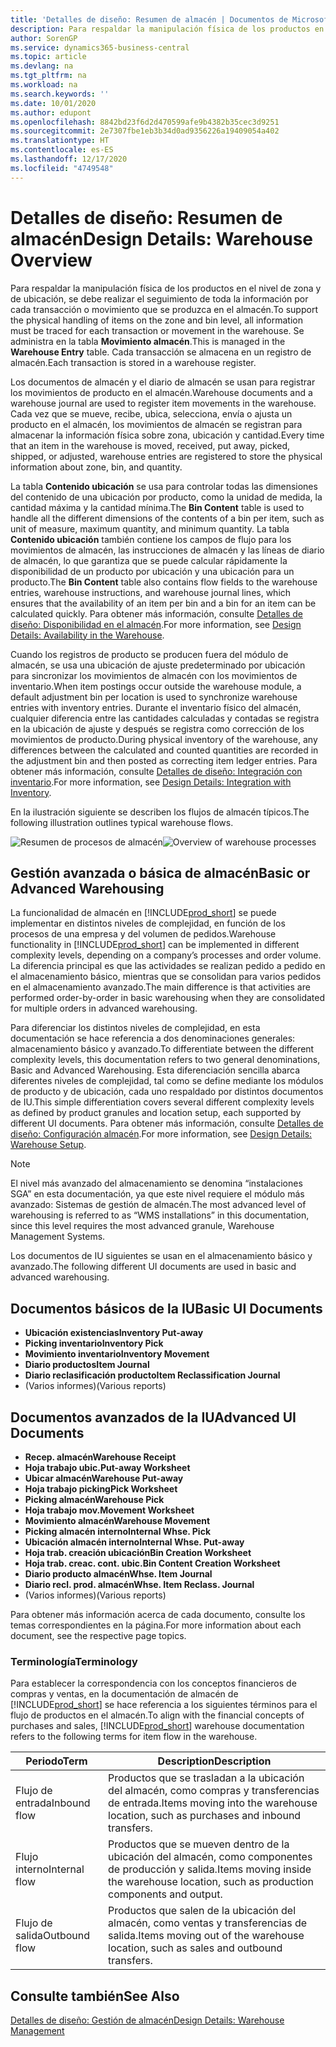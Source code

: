 ```yaml
---
title: 'Detalles de diseño: Resumen de almacén | Documentos de Microsoft'
description: Para respaldar la manipulación física de los productos en el nivel de zona y de ubicación, se debe realizar el seguimiento de toda la información por cada transacción o movimiento que se produzca en el almacén. Se administra en la tabla **Movimiento almacén**. Cada transacción se almacena en un registro de almacén.
author: SorenGP
ms.service: dynamics365-business-central
ms.topic: article
ms.devlang: na
ms.tgt_pltfrm: na
ms.workload: na
ms.search.keywords: ''
ms.date: 10/01/2020
ms.author: edupont
ms.openlocfilehash: 8842bd23f6d2d470599afe9b4382b35cec3d9251
ms.sourcegitcommit: 2e7307fbe1eb3b34d0ad9356226a19409054a402
ms.translationtype: HT
ms.contentlocale: es-ES
ms.lasthandoff: 12/17/2020
ms.locfileid: "4749548"
---
```

# <a name="design-details-warehouse-overview"></a><span data-ttu-id="deb55-105">Detalles de diseño: Resumen de almacén</span><span class="sxs-lookup"><span data-stu-id="deb55-105">Design Details: Warehouse Overview</span></span>
<span data-ttu-id="deb55-106">Para respaldar la manipulación física de los productos en el nivel de zona y de ubicación, se debe realizar el seguimiento de toda la información por cada transacción o movimiento que se produzca en el almacén.</span><span class="sxs-lookup"><span data-stu-id="deb55-106">To support the physical handling of items on the zone and bin level, all information must be traced for each transaction or movement in the warehouse.</span></span> <span data-ttu-id="deb55-107">Se administra en la tabla **Movimiento almacén**.</span><span class="sxs-lookup"><span data-stu-id="deb55-107">This is managed in the **Warehouse Entry** table.</span></span> <span data-ttu-id="deb55-108">Cada transacción se almacena en un registro de almacén.</span><span class="sxs-lookup"><span data-stu-id="deb55-108">Each transaction is stored in a warehouse register.</span></span>  

<span data-ttu-id="deb55-109">Los documentos de almacén y el diario de almacén se usan para registrar los movimientos de producto en el almacén.</span><span class="sxs-lookup"><span data-stu-id="deb55-109">Warehouse documents and a warehouse journal are used to register item movements in the warehouse.</span></span> <span data-ttu-id="deb55-110">Cada vez que se mueve, recibe, ubica, selecciona, envía o ajusta un producto en el almacén, los movimientos de almacén se registran para almacenar la información física sobre zona, ubicación y cantidad.</span><span class="sxs-lookup"><span data-stu-id="deb55-110">Every time that an item in the warehouse is moved, received, put away, picked, shipped, or adjusted, warehouse entries are registered to store the physical information about zone, bin, and quantity.</span></span>

<span data-ttu-id="deb55-111">La tabla **Contenido ubicación** se usa para controlar todas las dimensiones del contenido de una ubicación por producto, como la unidad de medida, la cantidad máxima y la cantidad mínima.</span><span class="sxs-lookup"><span data-stu-id="deb55-111">The **Bin Content** table is used to handle all the different dimensions of the contents of a bin per item, such as unit of measure, maximum quantity, and minimum quantity.</span></span> <span data-ttu-id="deb55-112">La tabla **Contenido ubicación** también contiene los campos de flujo para los movimientos de almacén, las instrucciones de almacén y las líneas de diario de almacén, lo que garantiza que se puede calcular rápidamente la disponibilidad de un producto por ubicación y una ubicación para un producto.</span><span class="sxs-lookup"><span data-stu-id="deb55-112">The **Bin Content** table also contains flow fields to the warehouse entries, warehouse instructions, and warehouse journal lines, which ensures that the availability of an item per bin and a bin for an item can be calculated quickly.</span></span> <span data-ttu-id="deb55-113">Para obtener más información, consulte [Detalles de diseño: Disponibilidad en el almacén](design-details-availability-in-the-warehouse.md).</span><span class="sxs-lookup"><span data-stu-id="deb55-113">For more information, see [Design Details: Availability in the Warehouse](design-details-availability-in-the-warehouse.md).</span></span>  

<span data-ttu-id="deb55-114">Cuando los registros de producto se producen fuera del módulo de almacén, se usa una ubicación de ajuste predeterminado por ubicación para sincronizar los movimientos de almacén con los movimientos de inventario.</span><span class="sxs-lookup"><span data-stu-id="deb55-114">When item postings occur outside the warehouse module, a default adjustment bin per location is used to synchronize warehouse entries with inventory entries.</span></span> <span data-ttu-id="deb55-115">Durante el inventario físico del almacén, cualquier diferencia entre las cantidades calculadas y contadas se registra en la ubicación de ajuste y después se registra como corrección de los movimientos de producto.</span><span class="sxs-lookup"><span data-stu-id="deb55-115">During physical inventory of the warehouse, any differences between the calculated and counted quantities are recorded in the adjustment bin and then posted as correcting item ledger entries.</span></span> <span data-ttu-id="deb55-116">Para obtener más información, consulte [Detalles de diseño: Integración con inventario](design-details-integration-with-inventory.md).</span><span class="sxs-lookup"><span data-stu-id="deb55-116">For more information, see [Design Details: Integration with Inventory](design-details-integration-with-inventory.md).</span></span>  

<span data-ttu-id="deb55-117">En la ilustración siguiente se describen los flujos de almacén típicos.</span><span class="sxs-lookup"><span data-stu-id="deb55-117">The following illustration outlines typical warehouse flows.</span></span>  

<span data-ttu-id="deb55-118">![Resumen de procesos de almacén](media/design_details_warehouse_management_overview.png "Resumen de procesos de almacén")</span><span class="sxs-lookup"><span data-stu-id="deb55-118">![Overview of warehouse processes](media/design_details_warehouse_management_overview.png "Overview of warehouse processes")</span></span>  

## <a name="basic-or-advanced-warehousing"></a><span data-ttu-id="deb55-119">Gestión avanzada o básica de almacén</span><span class="sxs-lookup"><span data-stu-id="deb55-119">Basic or Advanced Warehousing</span></span>  
<span data-ttu-id="deb55-120">La funcionalidad de almacén en [!INCLUDE[prod_short](includes/prod_short.md)] se puede implementar en distintos niveles de complejidad, en función de los procesos de una empresa y del volumen de pedidos.</span><span class="sxs-lookup"><span data-stu-id="deb55-120">Warehouse functionality in [!INCLUDE[prod_short](includes/prod_short.md)] can be implemented in different complexity levels, depending on a company’s processes and order volume.</span></span> <span data-ttu-id="deb55-121">La diferencia principal es que las actividades se realizan pedido a pedido en el almacenamiento básico, mientras que se consolidan para varios pedidos en el almacenamiento avanzado.</span><span class="sxs-lookup"><span data-stu-id="deb55-121">The main difference is that activities are performed order-by-order in basic warehousing when they are consolidated for multiple orders in advanced warehousing.</span></span>  

 <span data-ttu-id="deb55-122">Para diferenciar los distintos niveles de complejidad, en esta documentación se hace referencia a dos denominaciones generales: almacenamiento básico y avanzado.</span><span class="sxs-lookup"><span data-stu-id="deb55-122">To differentiate between the different complexity levels, this documentation refers to two general denominations, Basic and Advanced Warehousing.</span></span> <span data-ttu-id="deb55-123">Esta diferenciación sencilla abarca diferentes niveles de complejidad, tal como se define mediante los módulos de producto y de ubicación, cada uno respaldado por distintos documentos de IU.</span><span class="sxs-lookup"><span data-stu-id="deb55-123">This simple differentiation covers several different complexity levels as defined by product granules and location setup, each supported by different UI documents.</span></span> <span data-ttu-id="deb55-124">Para obtener más información, consulte [Detalles de diseño: Configuración almacén](design-details-warehouse-setup.md).</span><span class="sxs-lookup"><span data-stu-id="deb55-124">For more information, see [Design Details: Warehouse Setup](design-details-warehouse-setup.md).</span></span>  

> [!NOTE]  
>  <span data-ttu-id="deb55-125">El nivel más avanzado del almacenamiento se denomina “instalaciones SGA” en esta documentación, ya que este nivel requiere el módulo más avanzado: Sistemas de gestión de almacén.</span><span class="sxs-lookup"><span data-stu-id="deb55-125">The most advanced level of warehousing is referred to as “WMS installations” in this documentation, since this level requires the most advanced granule, Warehouse Management Systems.</span></span>  

 <span data-ttu-id="deb55-126">Los documentos de IU siguientes se usan en el almacenamiento básico y avanzado.</span><span class="sxs-lookup"><span data-stu-id="deb55-126">The following different UI documents are used in basic and advanced warehousing.</span></span>  

## <a name="basic-ui-documents"></a><span data-ttu-id="deb55-127">Documentos básicos de la IU</span><span class="sxs-lookup"><span data-stu-id="deb55-127">Basic UI Documents</span></span>  

-   <span data-ttu-id="deb55-128">**Ubicación existencias**</span><span class="sxs-lookup"><span data-stu-id="deb55-128">**Inventory Put-away**</span></span>  
-   <span data-ttu-id="deb55-129">**Picking inventario**</span><span class="sxs-lookup"><span data-stu-id="deb55-129">**Inventory Pick**</span></span>  
-   <span data-ttu-id="deb55-130">**Movimiento inventario**</span><span class="sxs-lookup"><span data-stu-id="deb55-130">**Inventory Movement**</span></span>  
-   <span data-ttu-id="deb55-131">**Diario productos**</span><span class="sxs-lookup"><span data-stu-id="deb55-131">**Item Journal**</span></span>  
-   <span data-ttu-id="deb55-132">**Diario reclasificación producto**</span><span class="sxs-lookup"><span data-stu-id="deb55-132">**Item Reclassification Journal**</span></span>  
-   <span data-ttu-id="deb55-133">(Varios informes)</span><span class="sxs-lookup"><span data-stu-id="deb55-133">(Various reports)</span></span>  

## <a name="advanced-ui-documents"></a><span data-ttu-id="deb55-134">Documentos avanzados de la IU</span><span class="sxs-lookup"><span data-stu-id="deb55-134">Advanced UI Documents</span></span>  

-   <span data-ttu-id="deb55-135">**Recep. almacén**</span><span class="sxs-lookup"><span data-stu-id="deb55-135">**Warehouse Receipt**</span></span>  
-   <span data-ttu-id="deb55-136">**Hoja trabajo ubic.**</span><span class="sxs-lookup"><span data-stu-id="deb55-136">**Put-away Worksheet**</span></span>  
-   <span data-ttu-id="deb55-137">**Ubicar almacén**</span><span class="sxs-lookup"><span data-stu-id="deb55-137">**Warehouse Put-away**</span></span>  
-   <span data-ttu-id="deb55-138">**Hoja trabajo picking**</span><span class="sxs-lookup"><span data-stu-id="deb55-138">**Pick Worksheet**</span></span>  
-   <span data-ttu-id="deb55-139">**Picking almacén**</span><span class="sxs-lookup"><span data-stu-id="deb55-139">**Warehouse Pick**</span></span>  
-   <span data-ttu-id="deb55-140">**Hoja trabajo mov.**</span><span class="sxs-lookup"><span data-stu-id="deb55-140">**Movement Worksheet**</span></span>  
-   <span data-ttu-id="deb55-141">**Movimiento almacén**</span><span class="sxs-lookup"><span data-stu-id="deb55-141">**Warehouse Movement**</span></span>  
-   <span data-ttu-id="deb55-142">**Picking almacén interno**</span><span class="sxs-lookup"><span data-stu-id="deb55-142">**Internal Whse. Pick**</span></span>  
-   <span data-ttu-id="deb55-143">**Ubicación almacén interno**</span><span class="sxs-lookup"><span data-stu-id="deb55-143">**Internal Whse. Put-away**</span></span>  
-   <span data-ttu-id="deb55-144">**Hoja trab. creación ubicación**</span><span class="sxs-lookup"><span data-stu-id="deb55-144">**Bin Creation Worksheet**</span></span>  
-   <span data-ttu-id="deb55-145">**Hoja trab. creac. cont. ubic.**</span><span class="sxs-lookup"><span data-stu-id="deb55-145">**Bin Content Creation Worksheet**</span></span>  
-   <span data-ttu-id="deb55-146">**Diario producto almacén**</span><span class="sxs-lookup"><span data-stu-id="deb55-146">**Whse. Item Journal**</span></span>  
-   <span data-ttu-id="deb55-147">**Diario recl. prod. almacén**</span><span class="sxs-lookup"><span data-stu-id="deb55-147">**Whse. Item Reclass. Journal**</span></span>  
-   <span data-ttu-id="deb55-148">(Varios informes)</span><span class="sxs-lookup"><span data-stu-id="deb55-148">(Various reports)</span></span>  

<span data-ttu-id="deb55-149">Para obtener más información acerca de cada documento, consulte los temas correspondientes en la página.</span><span class="sxs-lookup"><span data-stu-id="deb55-149">For more information about each document, see the respective page topics.</span></span>  

### <a name="terminology"></a><span data-ttu-id="deb55-150">Terminología</span><span class="sxs-lookup"><span data-stu-id="deb55-150">Terminology</span></span>  
<span data-ttu-id="deb55-151">Para establecer la correspondencia con los conceptos financieros de compras y ventas, en la documentación de almacén de [!INCLUDE[prod_short](includes/prod_short.md)] se hace referencia a los siguientes términos para el flujo de productos en el almacén.</span><span class="sxs-lookup"><span data-stu-id="deb55-151">To align with the financial concepts of purchases and sales, [!INCLUDE[prod_short](includes/prod_short.md)] warehouse documentation refers to the following terms for item flow in the warehouse.</span></span>  

|<span data-ttu-id="deb55-152">Periodo</span><span class="sxs-lookup"><span data-stu-id="deb55-152">Term</span></span>|<span data-ttu-id="deb55-153">Description</span><span class="sxs-lookup"><span data-stu-id="deb55-153">Description</span></span>|  
|----------|---------------------------------------|  
|<span data-ttu-id="deb55-154">Flujo de entrada</span><span class="sxs-lookup"><span data-stu-id="deb55-154">Inbound flow</span></span>|<span data-ttu-id="deb55-155">Productos que se trasladan a la ubicación del almacén, como compras y transferencias de entrada.</span><span class="sxs-lookup"><span data-stu-id="deb55-155">Items moving into the warehouse location, such as purchases and inbound transfers.</span></span>|  
|<span data-ttu-id="deb55-156">Flujo interno</span><span class="sxs-lookup"><span data-stu-id="deb55-156">Internal flow</span></span>|<span data-ttu-id="deb55-157">Productos que se mueven dentro de la ubicación del almacén, como componentes de producción y salida.</span><span class="sxs-lookup"><span data-stu-id="deb55-157">Items moving inside the warehouse location, such as production components and output.</span></span>|  
|<span data-ttu-id="deb55-158">Flujo de salida</span><span class="sxs-lookup"><span data-stu-id="deb55-158">Outbound flow</span></span>|<span data-ttu-id="deb55-159">Productos que salen de la ubicación del almacén, como ventas y transferencias de salida.</span><span class="sxs-lookup"><span data-stu-id="deb55-159">Items moving out of the warehouse location, such as sales and outbound transfers.</span></span>|  

## <a name="see-also"></a><span data-ttu-id="deb55-160">Consulte también</span><span class="sxs-lookup"><span data-stu-id="deb55-160">See Also</span></span>  
 [<span data-ttu-id="deb55-161">Detalles de diseño: Gestión de almacén</span><span class="sxs-lookup"><span data-stu-id="deb55-161">Design Details: Warehouse Management</span></span>](design-details-warehouse-management.md)
